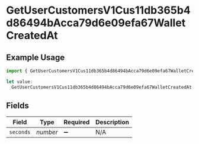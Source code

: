# GetUserCustomersV1Cus11db365b4d86494bAcca79d6e09efa67WalletCreatedAt

## Example Usage

```typescript
import { GetUserCustomersV1Cus11db365b4d86494bAcca79d6e09efa67WalletCreatedAt } from "@dhaba/safepay-ts/models/operations";

let value:
  GetUserCustomersV1Cus11db365b4d86494bAcca79d6e09efa67WalletCreatedAt = {};
```

## Fields

| Field              | Type               | Required           | Description        |
| ------------------ | ------------------ | ------------------ | ------------------ |
| `seconds`          | *number*           | :heavy_minus_sign: | N/A                |